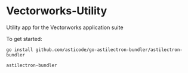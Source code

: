 # Vectorworks-Utility
Utility app for the Vectorworks application suite


To get started:
```shell
go install github.com/asticode/go-astilectron-bundler/astilectron-bundler

astilectron-bundler
```

